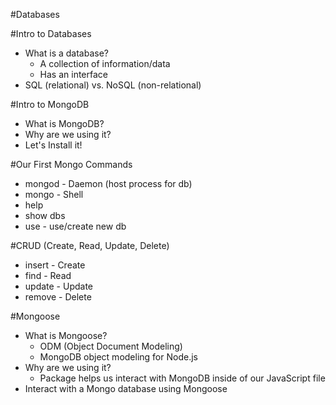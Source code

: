 #Databases

#Intro to Databases
* What is a database?
	* A collection of information/data
	* Has an interface
* SQL (relational) vs. NoSQL (non-relational)

#Intro to MongoDB
* What is MongoDB?
* Why are we using it?
* Let's Install it!

#Our First Mongo Commands
* mongod - Daemon (host process for db)
* mongo - Shell
* help
* show dbs
* use - use/create new db

#CRUD (Create, Read, Update, Delete)
* insert - Create
* find - Read
* update - Update
* remove - Delete


#Mongoose
* What is Mongoose?
	* ODM (Object Document Modeling)
	* MongoDB object modeling for Node.js
* Why are we using it?
	* Package helps us interact with MongoDB inside of our JavaScript file
* Interact with a Mongo database using Mongoose